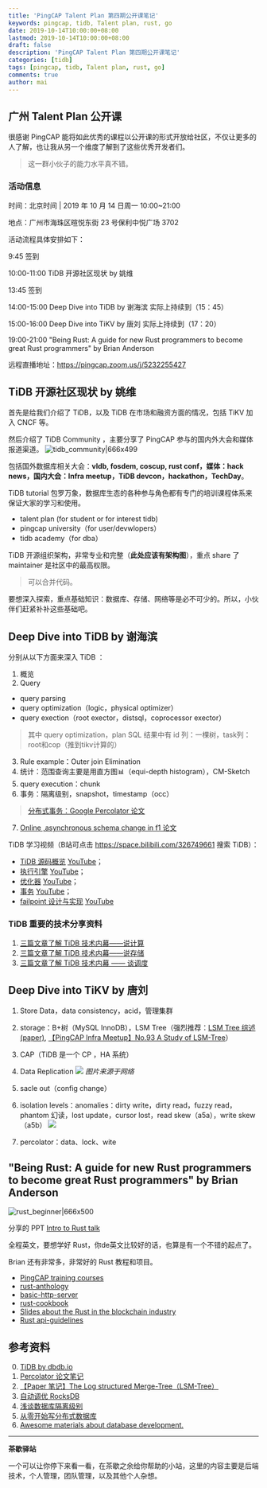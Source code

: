 ```yaml
---
title: 'PingCAP Talent Plan 第四期公开课笔记'
keywords: pingcap, tidb, Talent plan, rust, go
date: 2019-10-14T10:00:00+08:00
lastmod: 2019-10-14T10:00:00+08:00
draft: false
description: 'PingCAP Talent Plan 第四期公开课笔记'
categories: [tidb]
tags: [pingcap, tidb, Talent plan, rust, go]
comments: true
author: mai
---
```


## 广州 Talent Plan 公开课

很感谢 PingCAP 能将如此优秀的课程以公开课的形式开放给社区，不仅让更多的人了解，也让我从另一个维度了解到了这些优秀开发者们。
>这一群小伙子的能力水平真不错。

### 活动信息

时间：北京时间 | 2019 年 10 月 14 日周一 10:00\~21:00

地点：广州市海珠区暄悦东街 23 号保利中悦广场 3702

活动流程具体安排如下：

9:45 签到

10:00-11:00  TiDB 开源社区现状 by 姚维

13:45 签到

14:00-15:00  Deep Dive into TiDB by 谢海滨
实际上持续到（15：45）

15:00-16:00  Deep Dive into TiKV by 唐刘
实际上持续到（17：20）

19:00-21:00  "Being Rust: A guide for new Rust programmers to become great Rust programmers" by Brian Anderson

远程直播地址：https://pingcap.zoom.us/j/5232255427

## TiDB 开源社区现状 by 姚维

首先是给我们介绍了 TiDB，以及 TiDB 在市场和融资方面的情况，包括 TiKV 加入 CNCF 等。

然后介绍了 TiDB Community ，主要分享了 PingCAP 参与的国内外大会和媒体报道渠道。
![tidb_community|666x499](upload://wW3mJHJOjBbeMRUZJB5BcrmWM9K.jpeg) 

包括国外数据库相关大会：**vldb, fosdem, coscup, rust conf，媒体：hack news，国内大会：Infra meetup，TiDB devcon，hackathon，TechDay**。

TiDB tutorial 包罗万象，数据库生态的各种参与角色都有专门的培训课程体系来保证大家的学习和使用。

- talent plan (for student or for interest tidb)
- pingcap university（for user/devwlopers）
- tidb academy（for dba）

TiDB 开源组织架构，非常专业和完整（**此处应该有架构图**），重点 share 了 maintainer 是社区中的最高权限。
>可以合并代码。

要想深入探索，重点基础知识：数据库、存储、网络等是必不可少的。所以，小伙伴们赶紧补补这些基础吧。

## Deep Dive into TiDB by 谢海滨

分别从以下方面来深入 TiDB ：

1. 概览
2. Query
- query parsing
- query optimization（logic，physical optimizer）
- query exection（root exector，distsql，coprocessor exector）
>其中 query optimization，plan SQL 结果中有 id 列：一棵树，task列：root和cop（推到tikv计算的）

3. Rule example：Outer join Elimination
4. 统计：范围查询主要是用直方图📊（equi-depth histogram），CM-Sketch
5. query execution：chunk
6. 事务：隔离级别，snapshot，timestamp（occ）
>[分布式事务：Google Percolator 论文](https://ai.google/research/pubs/pub36726.pdf)
7. [Online ,asynchronous schema change in f1 论文](https://research.google.com/pubs/archive/41376.pdf)

TiDB 学习视频（B站可点击 https://space.bilibili.com/326749661 搜索 TiDB）：

- [TiDB 源码概览](https://github.com/developer-learning/night-reading-go/issues/401) [YouTube](https://youtu.be/mK6BOquvQhE)；
- [执行引擎](https://github.com/developer-learning/night-reading-go/issues/404) [YouTube](https://youtu.be/Rcrm4w7sqbM)；
- [优化器](https://github.com/developer-learning/night-reading-go/issues/413) [YouTube](https://youtu.be/4mgx8bq_fcQ)；
- [事务](https://github.com/developer-learning/night-reading-go/issues/421) [YouTube](https://youtu.be/A46VE3aUTKo)；
- [failpoint 设计与实现](https://github.com/developer-learning/night-reading-go/issues/372) [YouTube](https://youtu.be/ke7zzny9dxU)

### TiDB 重要的技术分享资料

1. [三篇文章了解 TiDB 技术内幕——说计算](https://zhuanlan.zhihu.com/p/27108657)
2. [三篇文章了解 TiDB 技术内幕——说存储](https://zhuanlan.zhihu.com/p/26967545)
3. [三篇文章了解 TiDB 技术内幕 —— 谈调度](https://zhuanlan.zhihu.com/p/27275483)


## Deep Dive into TiKV by 唐刘

1. Store Data，data consistency，acid，管理集群
2. storage：B+树（MySQL InnoDB），LSM Tree（强烈推荐：[LSM Tree 综述(paper)](https://www.cs.umb.edu/~poneil/lsmtree.pdf), [ 【PingCAP Infra Meetup】No.93 A Study of LSM-Tree](https://www.bilibili.com/video/av47654581/)）
3. CAP（TiDB 是一个 CP ，HA 系统）
4. Data Replication
![](https://upload-images.jianshu.io/upload_images/2224-c27d02389cfb7a12.png?imageMogr2/auto-orient/strip|imageView2/2/w/1200/format/webp)
*图片来源于网络*
5. sacle out（config change）
6. isolation levels：anomalies：dirty write，dirty read，fuzzy read，phantom 幻读，lost update，cursor lost，read skew（a5a），write skew（a5b）
![](http://loopjump.com/wp-content/uploads/2015/06/full_isolation.png)

7. percolator：data、lock、wite

## "Being Rust: A guide for new Rust programmers to become great Rust programmers" by Brian Anderson

![rust_beginner|666x500](upload://tglz3vb8K0PXRqaiOPEV4Kk6GZA.jpeg) 

分享的 PPT [Intro to Rust talk](https://github.com/brson/being-rust)

全程英文，要想学好 Rust，你de英文比较好的话，也算是有一个不错的起点了。

Brian 还有非常多，非常好的 Rust 教程和项目。

- [PingCAP training courses](https://github.com/pingcap/talent-plan)
- [rust-anthology](https://github.com/brson/rust-anthology)
- [basic-http-server](https://github.com/brson/basic-http-server)
- [rust-cookbook](https://rust-lang-nursery.github.io/rust-cookbook/)
- [Slides about the Rust in the blockchain industry](https://github.com/brson/rust-is-for-blockchain)
- [Rust api-guidelines](https://rust-lang-nursery.github.io/api-guidelines/)

## 参考资料

0. [TiDB by dbdb.io](https://dbdb.io/db/tidb)
1. [Percolator 论文笔记](http://int64.me/2018/Percolator%20%E8%AE%BA%E6%96%87%E7%AC%94%E8%AE%B0.html)
2. [【Paper 笔记】The Log structured Merge-Tree（LSM-Tree）](https://kernelmaker.github.io/lsm-tree)
3. [自动调优 RocksDB](https://www.jianshu.com/p/0fdeed70b36a)
4. [浅谈数据库隔离级别](http://loopjump.com/db_isolation_level/)
5. [从零开始写分布式数据库](https://github.com/ngaut/builddatabase)
6. [Awesome materials about database development.](https://github.com/huachaohuang/awesome-dbdev)

----

**茶歇驿站**

一个可以让你停下来看一看，在茶歇之余给你帮助的小站，这里的内容主要是后端技术，个人管理，团队管理，以及其他个人杂想。


